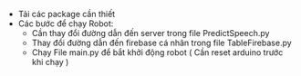 - Tải các package cần thiết 
- Các bước để chạy Robot:
  + Cần thay đổi đường dẫn đến server trong file PredictSpeech.py
  + Thay đổi đường dẫn đến firebase cá nhân trong file TableFirebase.py
  + Chạy File main.py để bắt khởi động robot ( Cần reset arduino trước khi chạy )
